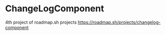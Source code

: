 # ChangeLogComponent
4th project of roadmap.sh projects
https://roadmap.sh/projects/changelog-component
